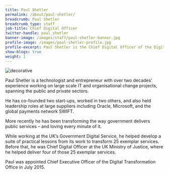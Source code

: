 ```yaml
---
title: Paul Shetler
permalink: /about/paul-shetler/
breadcrumb: Paul Shetler
breadcrumb_type: staff
job-title: Chief Digital Officer
twitter-handle: paul_shetler
banner-image: /images/staff/paul-shetler-banner.jpg
profile-image: /images/paul-shetler-profile.jpg
profile-excerpt: Paul Shetler is the Chief Digital Officer of the Digital Transformation Office.
show-blogs: true
weight: 1
---
```

<img src="{{ page.banner-image }}" alt="decorative">

Paul Shetler is a technologist and entrepreneur with over two decades' experience working on large scale IT and organisational change projects, spanning the public and private sectors.

He has co-founded two start-ups, worked in two others, and also held leadership roles at large suppliers including Oracle, Microsoft, and the global payments network SWIFT.

More recently he has been transforming the way government delivers public services – and loving every minute of it.

While working at the UK’s Government Digital Service, he helped develop a suite of practical lessons from its work to transform 25 exemplar services.  
Before that, he was Chief Digital Officer at the UK Ministry of Justice, where he helped deliver four of those 25 exemplar services.

Paul was appointed Chief Executive Officer of the Digital Transformation Office in July 2015.
